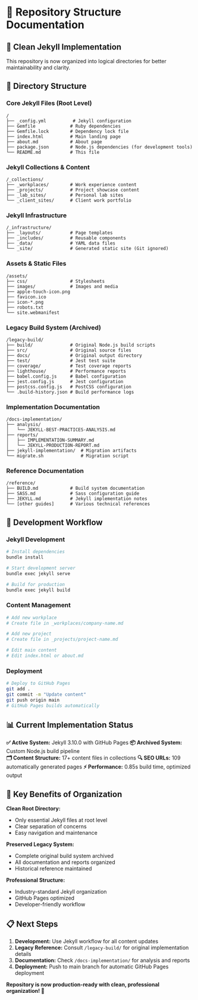 # 📁 Repository Structure Documentation

## 🎯 **Clean Jekyll Implementation**

This repository is now organized into logical directories for better
maintainability and clarity.

## 📂 **Directory Structure**

### **Core Jekyll Files** (Root Level)

```
/
├── _config.yml          # Jekyll configuration
├── Gemfile             # Ruby dependencies
├── Gemfile.lock        # Dependency lock file
├── index.html          # Main landing page
├── about.md            # About page
├── package.json        # Node.js dependencies (for development tools)
└── README.md           # This file
```

### **Jekyll Collections & Content**

```
/_collections/
├── _workplaces/        # Work experience content
├── _projects/          # Project showcase content
├── _lab_sites/         # Personal lab sites
└── _client_sites/      # Client work portfolio
```

### **Jekyll Infrastructure**

```
/_infrastructure/
├── _layouts/           # Page templates
├── _includes/          # Reusable components
├── _data/              # YAML data files
└── _site/              # Generated static site (Git ignored)
```

### **Assets & Static Files**

```
/assets/
├── css/                # Stylesheets
├── images/             # Images and media
├── apple-touch-icon.png
├── favicon.ico
├── icon-*.png
├── robots.txt
└── site.webmanifest
```

### **Legacy Build System** (Archived)

```
/legacy-build/
├── build/              # Original Node.js build scripts
├── src/                # Original source files
├── docs/               # Original output directory
├── test/               # Jest test suite
├── coverage/           # Test coverage reports
├── lighthouse/         # Performance reports
├── babel.config.js     # Babel configuration
├── jest.config.js      # Jest configuration
├── postcss.config.js   # PostCSS configuration
└── .build-history.json # Build performance logs
```

### **Implementation Documentation**

```
/docs-implementation/
├── analysis/
│   └── JEKYLL-BEST-PRACTICES-ANALYSIS.md
├── reports/
│   ├── IMPLEMENTATION-SUMMARY.md
│   └── JEKYLL-PRODUCTION-REPORT.md
├── jekyll-implementation/  # Migration artifacts
└── migrate.sh              # Migration script
```

### **Reference Documentation**

```
/reference/
├── BUILD.md            # Build system documentation
├── SASS.md             # Sass configuration guide
├── JEKYLL.md           # Jekyll implementation notes
└── [other guides]      # Various technical references
```

## 🚀 **Development Workflow**

### **Jekyll Development**

```bash
# Install dependencies
bundle install

# Start development server
bundle exec jekyll serve

# Build for production
bundle exec jekyll build
```

### **Content Management**

```bash
# Add new workplace
# Create file in _workplaces/company-name.md

# Add new project
# Create file in _projects/project-name.md

# Edit main content
# Edit index.html or about.md
```

### **Deployment**

```bash
# Deploy to GitHub Pages
git add .
git commit -m "Update content"
git push origin main
# GitHub Pages builds automatically
```

## 📊 **Current Implementation Status**

**✅ Active System:** Jekyll 3.10.0 with GitHub Pages **📦 Archived System:**
Custom Node.js build pipeline  
**🗂️ Content Structure:** 17+ content files in collections **🔍 SEO URLs:** 109
automatically generated pages **⚡ Performance:** 0.85s build time, optimized
output

## 🎯 **Key Benefits of Organization**

**Clean Root Directory:**

- Only essential Jekyll files at root level
- Clear separation of concerns
- Easy navigation and maintenance

**Preserved Legacy System:**

- Complete original build system archived
- All documentation and reports organized
- Historical reference maintained

**Professional Structure:**

- Industry-standard Jekyll organization
- GitHub Pages optimized
- Developer-friendly workflow

## 📋 **Next Steps**

1. **Development:** Use Jekyll workflow for all content updates
2. **Legacy Reference:** Consult `/legacy-build/` for original implementation
   details
3. **Documentation:** Check `/docs-implementation/` for analysis and reports
4. **Deployment:** Push to main branch for automatic GitHub Pages deployment

**Repository is now production-ready with clean, professional organization! 🎉**
